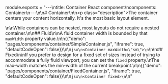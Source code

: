 module.exports = "---\ntitle: Container React component\ncomponents: Container\n---\n\n# Container\n\n<p class=\"description\">The container centers your content horizontally. It's the most basic layout element.</p>\n\nWhile containers can be nested, most layouts do not require a nested container.\n\n## Fluid\n\nA fluid container width is bounded by that `maxWidth` property value.\n\n{{\"demo\": \"pages/components/container/SimpleContainer.js\", \"iframe\": true, \"defaultCodeOpen\": false}}\n\n```jsx\n<Container maxWidth=\"sm\">\n```\n\n## Fixed\n\nIf you prefer to design for a fixed set of sizes instead of trying to accommodate a fully fluid viewport, you can set the `fixed` property.\nThe max-width matches the min-width of the current breakpoint.\n\n{{\"demo\": \"pages/components/container/FixedContainer.js\", \"iframe\": true, \"defaultCodeOpen\": false}}\n\n```jsx\n<Container fixed>\n```\n"